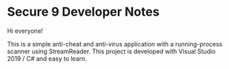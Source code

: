 # Secure 9 Developer Notes

Hi everyone!

This is a simple anti-cheat and anti-virus application with a running-process scanner using StreamReader.
This project is developed with Visual Studio 2019 / C# and easy to learn.
